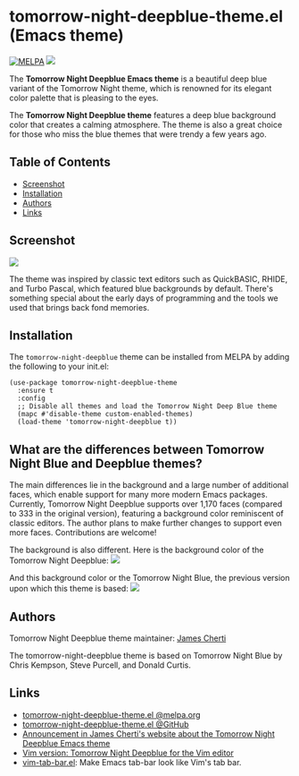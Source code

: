 # tomorrow-night-deepblue-theme.el (Emacs theme)
[![MELPA](https://melpa.org/packages/tomorrow-night-deepblue-theme-badge.svg)](https://melpa.org/#/tomorrow-night-deepblue-theme)
![](https://raw.githubusercontent.com/jamescherti/tomorrow-night-deepblue-theme.el/main/.screenshots/made-for-gnu-emacs.svg)

The **Tomorrow Night Deepblue Emacs theme** is a beautiful deep blue variant of the Tomorrow Night theme, which is renowned for its elegant color palette that is pleasing to the eyes.

The **Tomorrow Night Deepblue theme** features a deep blue background color that creates a calming atmosphere. The theme is also a great choice for those who miss the blue themes that were trendy a few years ago.

## Table of Contents

- [Screenshot](#screenshot)
- [Installation](#installation)
- [Authors](#authors)
- [Links](#links)

## Screenshot

![](https://raw.githubusercontent.com/jamescherti/tomorrow-night-deepblue-theme.el/master/.screenshot.png)

The theme was inspired by classic text editors such as QuickBASIC, RHIDE, and Turbo Pascal, which featured blue backgrounds by default. There's something special about the early days of programming and the tools we used that brings back fond memories.

## Installation

The `tomorrow-night-deepblue` theme can be installed from MELPA by adding the following to your init.el:
```
(use-package tomorrow-night-deepblue-theme
  :ensure t
  :config
  ;; Disable all themes and load the Tomorrow Night Deep Blue theme
  (mapc #'disable-theme custom-enabled-themes)
  (load-theme 'tomorrow-night-deepblue t))
```

## What are the differences between Tomorrow Night Blue and Deepblue themes?

The main differences lie in the background and a large number of additional faces, which enable support for many more modern Emacs packages. Currently, Tomorrow Night Deepblue supports over 1,170 faces (compared to 333 in the original version), featuring a background color reminiscent of classic editors. The author plans to make further changes to support even more faces. Contributions are welcome!

The background is also different. Here is the background color of the Tomorrow Night Deepblue:
![](https://raw.githubusercontent.com/jamescherti/tomorrow-night-deepblue-theme.el/master/.background-tomorrow-night-deepblue.png)

And this background color or the Tomorrow Night Blue, the previous version upon which this theme is based:
![](https://raw.githubusercontent.com/jamescherti/tomorrow-night-deepblue-theme.el/master/.background-tomorrow-night-blue.png)

## Authors

Tomorrow Night Deepblue theme maintainer: [James Cherti](https://www.jamescherti.com/)

The tomorrow-night-deepblue theme is based on Tomorrow Night Blue by Chris Kempson, Steve Purcell, and Donald Curtis.

## Links
- [tomorrow-night-deepblue-theme.el @melpa.org](https://melpa.org/#/tomorrow-night-deepblue-theme)
- [tomorrow-night-deepblue-theme.el @GitHub](https://github.com/jamescherti/tomorrow-night-deepblue-theme.el)
- [Announcement in James Cherti's website about the Tomorrow Night Deepblue Emacs theme](https://www.jamescherti.com/emacs-tomorrow-night-deepblue-theme-a-refreshing-color-scheme-with-a-deep-blue-background/)
- [Vim version: Tomorrow Night Deepblue for the Vim editor](https://www.jamescherti.com/vim-tomorrow-night-seablue-theme-color-scheme/)
- [vim-tab-bar.el](https://github.com/jamescherti/vim-tab-bar.el): Make Emacs tab-bar look like Vim's tab bar.
